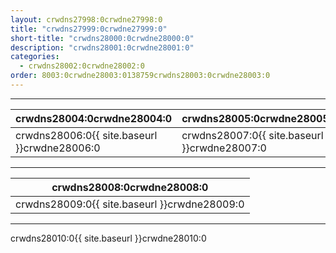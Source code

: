 ```yaml
---
layout: crwdns27998:0crwdne27998:0
title: "crwdns27999:0crwdne27999:0"
short-title: "crwdns28000:0crwdne28000:0"
description: "crwdns28001:0crwdne28001:0"
categories:
  - crwdns28002:0crwdne28002:0
order: 8003:0crwdne28003:0138759crwdns28003:0crwdne28003:0
---
```

<hr />

| crwdns28004:0crwdne28004:0                               | crwdns28005:0crwdne28005:0                   |
| -------------------------------------------------------- | -------------------------------------------- |
| crwdns28006:0{{ site.baseurl }}crwdne28006:0&nbsp;&nbsp; | crwdns28007:0{{ site.baseurl }}crwdne28007:0 |

<hr />

| crwdns28008:0crwdne28008:0                   |
| -------------------------------------------- |
| crwdns28009:0{{ site.baseurl }}crwdne28009:0 |

<hr />

crwdns28010:0{{ site.baseurl }}crwdne28010:0

<div class="video-wrapper">
<iframe width="560" height="315" src="crwdns28011:0crwdne28011:0" frameborder="0" allow="autoplay; encrypted-media" allowfullscreen mark="crwd-mark"></iframe>
</div>

